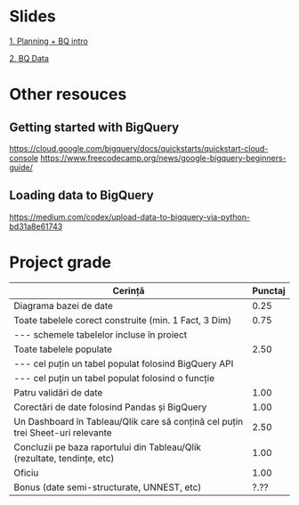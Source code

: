 
# Slides
[1. Planning + BQ intro](https://www.canva.com/design/DAFSgKCg7hM/vZWAGPAJ-ZCs2f3tdR-UCg/view?utm_content=DAFSgKCg7hM&utm_campaign=designshare&utm_medium=link&utm_source=publishsharelink)

[2. BQ Data](https://www.canva.com/design/DAFTKZe6ssY/UBK-Fqw4B5SKHbWZVRt0GA/view?utm_content=DAFTKZe6ssY&utm_campaign=designshare&utm_medium=link&utm_source=publishsharelink)


# Other resouces

## Getting started with BigQuery
https://cloud.google.com/bigquery/docs/quickstarts/quickstart-cloud-console
https://www.freecodecamp.org/news/google-bigquery-beginners-guide/

## Loading data to BigQuery
https://medium.com/codex/upload-data-to-bigquery-via-python-bd31a8e61743 


# Project grade

| **Cerință**                                                                                                                | **Punctaj** |
|----------------------------------------------------------------------------------------------------------------------------|-------------|
| Diagrama bazei de date                                                                                                     | 0.25        |
| Toate tabelele corect construite (min. 1 Fact, 3 Dim)                                                                      | 0.75        |
| --- schemele tabelelor incluse în proiect                                                                                  |             |
| Toate tabelele populate                                                                                                    | 2.50        |
| --- cel puțin un tabel populat folosind BigQuery API                                                                       |             |
| --- cel puțin un tabel populat folosind o funcție                                                                          |             |
| Patru validări de date                                                                                                     | 1.00        |
| Corectări de date folosind Pandas și BigQuery                                                                              | 1.00        |
| Un Dashboard în Tableau/Qlik care să conțină cel puțin trei Sheet-uri relevante                                            | 2.50        |
| Concluzii pe baza raportului din Tableau/Qlik (rezultate, tendințe, etc)                                                   | 1.00        |
| Oficiu                                                                                                                     | 1.00        |
| Bonus (date semi-structurate, UNNEST, etc)                                                                                 | ?.??        |
